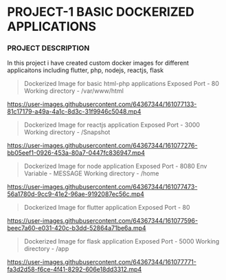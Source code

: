 # PROJECT-1 BASIC DOCKERIZED APPLICATIONS

### PROJECT DESCRIPTION

In this project i have created custom docker images for different applicaitons including flutter, php, nodejs, reactjs, flask

> Dockerized Image for basic html-php applications
> Exposed Port - 80
> Working directory - /var/www/html

https://user-images.githubusercontent.com/64367344/161077133-81c17179-a49a-4a1c-8d3c-31f9946c5048.mp4

> Dockerized Image for reactjs application
> Exposed Port - 3000
> Working directory - /Snapshot

https://user-images.githubusercontent.com/64367344/161077276-bb05eef1-0926-453a-80a7-0447fc836947.mp4

> Dockerized Image for node application
> Exposed Port - 8080
> Env Variable - MESSAGE
> Working directory - /home

https://user-images.githubusercontent.com/64367344/161077473-56a1780d-9cc9-41e2-96ae-9192087ec56c.mp4

> Dockerized Image for flutter application
> Exposed Port - 80

https://user-images.githubusercontent.com/64367344/161077596-beec7a60-e031-420c-b3dd-52864a71be6a.mp4

> Dockerized Image for flask application
> Exposed Port - 5000
> Working directory - /app

https://user-images.githubusercontent.com/64367344/161077771-fa3d2d58-f6ce-4f41-8292-606e18dd3312.mp4

